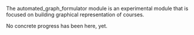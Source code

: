 The automated_graph_formulator module is an experimental module that is focused on building graphical representation of courses.

No concrete progress has been here, yet.
